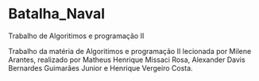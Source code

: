 # Batalha_Naval
Trabalho de Algoritimos e programação II

Trabalho da matéria de Algoritimos e programação II lecionada por Milene Arantes, realizado por Matheus Henrique Missaci Rosa, Alexander Davis Bernardes Guimarães Junior e Henrique Vergeiro Costa.

